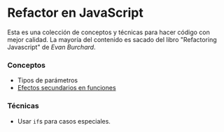 # Refactor en JavaScript
Esta es una colección de conceptos y técnicas para hacer código con mejor calidad. La mayoría del contenido es sacado del libro "Refactoring Javascript" de _Evan Burchard_.

### Conceptos
+ Tipos de parámetros
+ [Efectos secundarios en funciones](Efectos%20secundarios.md)

### Técnicas
+ Usar `if`s para casos especiales.
